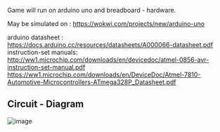 Game will run on arduino uno and breadboard - hardware.

May be simulated on :
    https://wokwi.com/projects/new/arduino-uno

arduino datasheet : 
    https://docs.arduino.cc/resources/datasheets/A000066-datasheet.pdf
instruction-set manuals:
    http://ww1.microchip.com/downloads/en/devicedoc/atmel-0856-avr-instruction-set-manual.pdf
    https://ww1.microchip.com/downloads/en/DeviceDoc/Atmel-7810-Automotive-Microcontrollers-ATmega328P_Datasheet.pdf


## Circuit - Diagram
![image](https://github.com/MmelIGaba/mini-cyclone-arcade-game/assets/125876492/d5c70014-1540-42a8-8094-9dac7da07c03)

